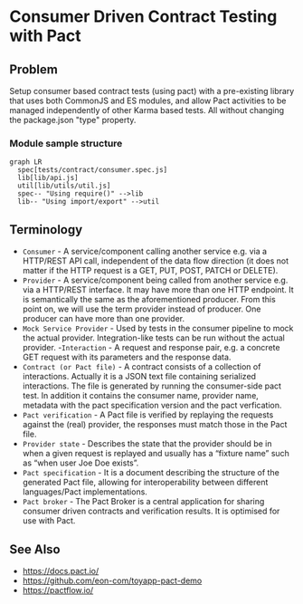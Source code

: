 # Consumer Driven Contract Testing with Pact

## Problem

Setup consumer based contract tests (using pact) with a pre-existing library that uses both 
CommonJS and ES modules, and allow Pact activities to be managed independently of other Karma 
based tests. All without changing the package.json "type" property.

### Module sample structure

```mermaid
graph LR
  spec[tests/contract/consumer.spec.js]
  lib[lib/api.js]
  util[lib/utils/util.js]
  spec-- "Using require()" -->lib
  lib-- "Using import/export" -->util
```

## Terminology

- `Consumer` - A service/component calling another service e.g. via a HTTP/REST API call, independent of the data flow direction (it does not matter if the HTTP request is a GET, PUT, POST, PATCH or DELETE).
- `Provider` - A service/component being called from another service e.g. via a HTTP/REST interface. It may have more than one HTTP endpoint. It is semantically the same as the aforementioned producer. From this point on, we will use the term provider instead of producer. One producer can have more than one provider.
- `Mock Service Provider` - Used by tests in the consumer pipeline to mock the actual provider. Integration-like tests can be run without the actual provider.
  -`Interaction` - A request and response pair, e.g. a concrete GET request with its parameters and the response data.
- `Contract (or Pact file)` - A contract consists of a collection of interactions. Actually it is a JSON text file containing serialized interactions. The file is generated by running the consumer-side pact test. In addition it contains the consumer name, provider name, metadata with the pact specification version and the pact verfication.
- `Pact verification` - A Pact file is verified by replaying the requests against the (real) provider, the responses must match those in the Pact file.
- `Provider state` - Describes the state that the provider should be in when a given request is replayed and usually has a “fixture name” such as “when user Joe Doe exists”.
- `Pact specification` - It is a document describing the structure of the generated Pact file, allowing for interoperability between different languages/Pact implementations.
- `Pact broker` - The Pact Broker is a central application for sharing consumer driven contracts and verification results. It is optimised for use with Pact.

## See Also

- https://docs.pact.io/
- https://github.com/eon-com/toyapp-pact-demo
- https://pactflow.io/
